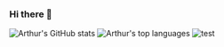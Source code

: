 ### Hi there 👋
![Arthur's GitHub stats](https://github-readme-stats-sigma-five.vercel.app/api?username=elvanaud&count_private=true&show_icons=true) 
![Arthur's top languages](https://github-readme-stats-sigma-five.vercel.app/api/top-langs/?username=elvanaud&hide=jupyter%20notebook&langs_count=10&layout=compact)
![test]([https://raw.github.com/elvanaud/elvanaud/img.svg](https://raw.githubusercontent.com/elvanaud/elvanaud/main/img.svg))
<!--
**elvanaud/elvanaud** is a ✨ _special_ ✨ repository because its `README.md` (this file) appears on your GitHub profile.

Here are some ideas to get you started:

- 🔭 I’m currently working on ...
- 🌱 I’m currently learning ...
- 👯 I’m looking to collaborate on ...
- 🤔 I’m looking for help with ...
- 💬 Ask me about ...
- 📫 How to reach me: ...
- 😄 Pronouns: ...
- ⚡ Fun fact: ...
-->
